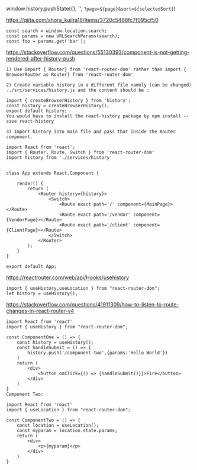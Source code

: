 window.history.pushState({}, '', `?page=${page}&sort=${selectedSort}`)


https://qiita.com/shora_kujira16/items/3720c5468fc7f095cf50
```
const search = window.location.search;
const params = new URLSearchParams(search);
const foo = params.get('bar');
```


https://stackoverflow.com/questions/55130393/component-is-not-getting-rendered-after-history-push

```
1) Use import { Router} from 'react-router-dom' rather than import { BrowserRouter as Router} from 'react-router-dom'

2) Create variable history in a different file namely (can be changed) ../src/services/history.js and the content should be :

import { createBrowserHistory } from 'history';
const history = createBrowserHistory();
export default history;
You would have to install the react-history package by npm install --save react-history

3) Import history into main file and pass that inside the Router component.

import React from 'react';
import { Router, Route, Switch } from 'react-router-dom'
import history from './services/history'


class App extends React.Component {

    render() {
        return (
            <Router history={history}>
                <Switch>
                    <Route exact path='/' component={MainPage}></Route>
                    <Route exact path='/vendor' component={VendorPage}></Route>
                    <Route exact path='/client' component={ClientPage}></Route>
                </Switch>
            </Router>
        );
    }
}

export default App;
```




https://reactrouter.com/web/api/Hooks/usehistory
```
import { useHistory,useLocation } from "react-router-dom";
let history = useHistory();

```

https://stackoverflow.com/questions/41911309/how-to-listen-to-route-changes-in-react-router-v4
```
import React from 'react'
import { useHistory } from "react-router-dom";

const ComponentOne = () => {
    const history = useHistory();
    const handleSubmit = () => {
        history.push('/component-two',{params:'Hello World'})
    }
    return (
        <div>
            <button onClick={() => {handleSubmit()}}>Fire</button>
        </div>
    )
}
Component Two:

import React from 'react'
import { useLocation } from "react-router-dom";

const ComponentTwo = () => {
    const location = useLocation();
    const myparam = location.state.params;
    return (
        <div>
            <p>{myparam}</p>
        </div>
    )
}
```
